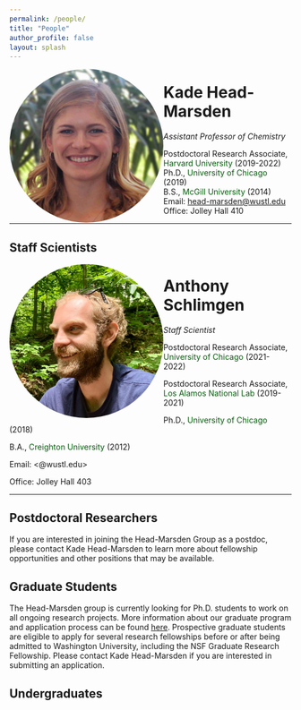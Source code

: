 ```yaml
---
permalink: /people/
title: "People"
author_profile: false
layout: splash
---
```

  

<img src="/assets/images/KHM.jpg" style = "object-fit: cover;                                 
  width: 275px;
  height: 275px;
  object-position: center 40%;
  float:left; border-radius:50%;">


# Kade Head-Marsden  
*Assistant Professor of Chemistry*

Postdoctoral Research Associate, <span style="color: #075c0d;">Harvard University</span> (2019-2022)  
Ph.D., <span style="color: #075c0d;">University of Chicago</span> (2019)  
B.S., <span style="color: #075c0d;">McGill University</span> (2014)  
Email: <head-marsden@wustl.edu>  
Office: Jolley Hall 410  

***

## Staff Scientists

<img src="/assets/images/AWS.jpeg" style = "object-fit: cover;
  width: 275px;
  height: 275px;
  object-position: center 30%;
  float:left; border-radius:50%;">
# Anthony Schlimgen
*Staff Scientist*

Postdoctoral Research Associate, <span style="color: #075c0d;">University of Chicago</span> (2021-2022) 

Postdoctoral Research Associate, <span style="color: #075c0d;">Los Alamos National Lab</span> (2019-2021)

Ph.D., <span style="color: #075c0d;">University of Chicago</span> (2018) 

B.A., <span style="color: #075c0d;">Creighton University</span> (2012)  

Email: <@wustl.edu>  

Office: Jolley Hall 403

***

## Postdoctoral Researchers

If you are interested in joining the Head-Marsden Group as a postdoc, please contact Kade Head-Marsden to learn more about fellowship opportunities and other positions that may be available. 

## Graduate Students

The Head-Marsden group is currently looking for Ph.D. students to work on all ongoing research projects. More information about our graduate program and application process can be found <a href="https://chemistry.wustl.edu/graduate">here</a>. Prospective graduate students are eligible to apply for several research fellowships before or after being admitted to Washington University, including the NSF Graduate Research Fellowship. Please contact Kade Head-Marsden if you are interested in submitting an application.

## Undergraduates

